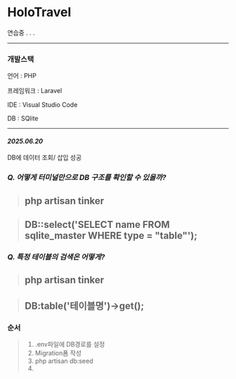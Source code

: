 # HoloTravel
연습중  .  .  .

---
### 개발스택

언어 : PHP

프레임워크 : Laravel

IDE : Visual Studio Code

DB : SQlite

---
#### ***2025.06.20***

DB에 데이터 조회/ 삽입 성공

### ***Q. 어떻게 터미널만으로 DB 구조를 확인할 수 있을까?***

> ##  php artisan tinker

> ## DB::select('SELECT name FROM sqlite_master WHERE type = "table"');

### ***Q. 특정 테이블의 검색은 어떻게?***

> ## php artisan tinker

> ## DB:table('테이블명')->get();



### 순서 
> 1. .env파일에 DB경로를 설정
> 2. Migration폼 작성
> 3. php artisan  db:seed
> 4. 
   
